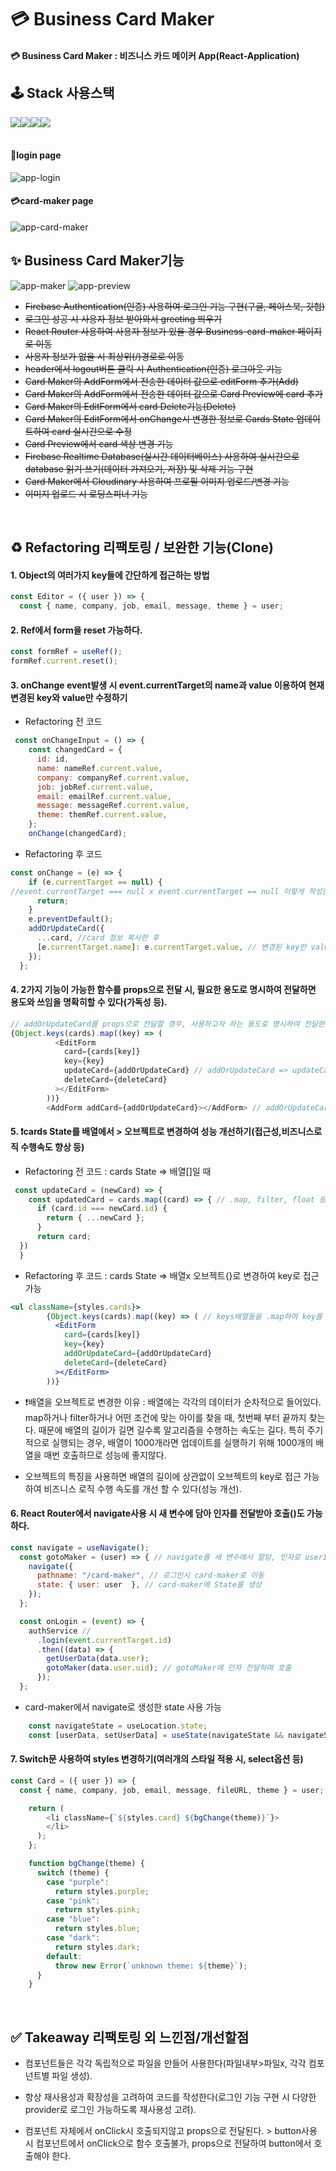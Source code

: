 # 💳 Business Card Maker

#### 💳 Business Card Maker : 비즈니스 카드 메이커 App(React-Application)

## 🕹️ Stack 사용스택

<div style="display:flex">
  <img src="https://img.shields.io/badge/html5-%23E34F26.svg?style=for-the-badge&logo=html5&logoColor=white">
  <img src="https://img.shields.io/badge/PostCSS-%DD3A0A.svg?style=for-the-badge&logo=PostCSS&logoColor=white">
  <img src="https://img.shields.io/badge/react-%2320232a.svg?style=for-the-badge&logo=react&logoColor=%2361DAFB">
  <img src="https://img.shields.io/badge/firebase-FFCA28?style=for-the-badge&logo=firebase&logoColor=white">

</div>
<br>

#### 🔐login page

<img src="/public/img/login.jpg" alt="app-login">

#### 💳card-maker page

<img src="/public/img/card-maker.jpg" alt="app-card-maker">

<br>

## ✨ Business Card Maker기능

<img src="/public/img/maker.jpg" alt="app-maker">
<img src="/public/img/preview.jpg" alt="app-preview">

- ~~Firebase Authentication(인증) 사용하여 로그인 기능 구현(구글, 페이스북, 깃헙)~~
- ~~로그인 성공 시 사용자 정보 받아와서 greeting 띄우기~~
- ~~React Router 사용하여 사용자 정보가 있을 경우 Business-card-maker 페이지로 이동~~
- ~~사용자 정보가 없을 시 최상위(/)경로로 이동~~
- ~~header에서 logout버튼 클릭 시 Authentication(인증) 로그아웃 기능~~
- ~~Card Maker의 AddForm에서 전송한 데이터 값으로 editForm 추가(Add)~~
- ~~Card Maker의 AddForm에서 전송한 데이터 값으로 Card Preview에 card 추가~~
- ~~Card Maker의 EditForm에서 card Delete기능(Delete)~~
- ~~Card Maker의 EditForm에서 onChange시 변경한 정보로 Cards State 업데이트하여 card 실시간으로 수정~~
- ~~Card Preview에서 card 색상 변경 기능~~
- ~~Firebase Realtime Database(실시간 데이터베이스) 사용하여 실시간으로 database 읽기·쓰기(데이터 가져오기, 저장) 및 삭제 기능 구현~~
- ~~Card Maker에서 Cloudinary 사용하여 프로필 이미지 업로드/변경 기능~~
- ~~이미지 업로드 시 로딩스피너 기능~~

<br>

## ♻️ Refactoring 리팩토링 / 보완한 기능(Clone)

#### 1. Object의 여러가지 key들에 간단하게 접근하는 방법

```javaScript
const Editor = ({ user }) => {
  const { name, company, job, email, message, theme } = user;
```

#### 2. Ref에서 form을 reset 가능하다.

```javaScript
const formRef = useRef();
formRef.current.reset();
```

#### 3. onChange event발생 시 event.currentTarget의 name과 value 이용하여 현재 변경된 key와 value만 수정하기

- Refactoring 전 코드

```javaScript
 const onChangeInput = () => {
    const changedCard = {
      id: id,
      name: nameRef.current.value,
      company: companyRef.current.value,
      job: jobRef.current.value,
      email: emailRef.current.value,
      message: messageRef.current.value,
      theme: themRef.current.value,
    };
    onChange(changedCard);
```

- Refactoring 후 코드

```javaScript
const onChange = (e) => {
    if (e.currentTarget == null) {
//event.currentTarget === null x event.currentTarget == null 이렇게 작성한 이유 : null과 undefined 둘 다 걸려주기 위해
      return;
    }
    e.preventDefault();
    addOrUpdateCard({
      ...card, //card 정보 복사한 후
      [e.currentTarget.name]: e.currentTarget.value, // 변경된 key만 value로 수정
    });
  };
```

#### 4. 2가지 기능이 가능한 함수를 props으로 전달 시, 필요한 용도로 명시하여 전달하면 용도와 쓰임을 명확히할 수 있다(가독성 등).

```javaScript
// addOrUpdateCard를 props으로 전달할 경우, 사용하고자 하는 용도로 명시하여 전달한다.
{Object.keys(cards).map((key) => (
          <EditForm
            card={cards[key]}
            key={key}
            updateCard={addOrUpdateCard} // addOrUpdateCard => updateCard로 전달
            deleteCard={deleteCard}
          ></EditForm>
        ))}
        <AddForm addCard={addOrUpdateCard}></AddForm> // addOrUpdateCard => addCard로 전달
```

#### 5. ❗cards State를 배열에서 > 오브젝트로 변경하여 성능 개선하기(접근성,비즈니스로직 수행속도 향상 등)

- Refactoring 전 코드 : cards State => 배열[]일 때

```javaScript
 const updateCard = (newCard) => {
    const updatedCard = cards.map((card) => { // .map, filter, float 등으로 접근
      if (card.id === newCard.id) {
        return { ...newCard };
      }
      return card;
  })
  }
```

- Refactoring 후 코드 : cards State => 배열x 오브젝트{}로 변경하여 key로 접근 가능

```jsx
<ul className={styles.cards}>
        {Object.keys(cards).map((key) => ( // keys배열들을 .map하여 key를 전달 => card = cards[key]로 접근 가능
          <EditForm
            card={cards[key]}
            key={key}
            addOrUpdateCard={addOrUpdateCard}
            deleteCard={deleteCard}
          ></EditForm>
        ))}
```

- ❗배열을 오브젝트로 변경한 이유 : 배열에는 각각의 데이터가 순차적으로 들어있다. map하거나 filter하거나 어떤 조건에 맞는 아이를 찾을 때, 첫번째 부터 끝까지 찾는다. 때문에 배열의 길이가 길면 길수록 알고리즘을 수행하는 속도는 길다. 특히 주기적으로 실행되는 경우, 배열이 1000개라면 업데이트를 실행하기 위해 1000개의 배열을 매번 호출하므로 성능에 좋지않다.

- 오브젝트의 특징을 사용하면 배열의 길이에 상관없이 오브젝트의 key로 접근 가능하여 비즈니스 로직 수행 속도를 개선 할 수 있다(성능 개선).

#### 6. React Router에서 navigate사용 시 새 변수에 담아 인자를 전달받아 호출()도 가능하다.

```javaScript
const navigate = useNavigate();
  const gotoMaker = (user) => { // navigate를 새 변수에서 할당, 인자로 userId받음 > 호출 시 페이지 이동
    navigate({
      pathname: "/card-maker", // 로그인시 card-maker로 이동
      state: { user: user  }, // card-maker에 State를 생성
    });
  };

  const onLogin = (event) => {
    authService //
      .login(event.currentTarget.id)
      .then((data) => {
        getUserData(data.user);
        gotoMaker(data.user.uid); // gotoMaker에 인자 전달하며 호출
      });
  };
```

- card-maker에서 navigate로 생성한 state 사용 가능

```javaScript
    const navigateState = useLocation.state;
    const [userData, setUserData] = useState(navigateState && navigateState.user);
```

#### 7. Switch문 사용하여 styles 변경하기(여러개의 스타일 적용 시, select옵션 등)

```javaScript
const Card = ({ user }) => {
  const { name, company, job, email, message, fileURL, theme } = user;

	return (
	    <li className={`${styles.card} ${bgChange(theme)}`}>
	    </li>
	  );
	};

	function bgChange(theme) {
	  switch (theme) {
	    case "purple":
	      return styles.purple;
	    case "pink":
	      return styles.pink;
	    case "blue":
	      return styles.blue;
	    case "dark":
	      return styles.dark;
	    default:
	      throw new Error(`unknown theme: ${theme}`);
	  }
	}
```

<br>

## ✅ Takeaway 리팩토링 외 느낀점/개선할점

- 컴포넌트들은 각각 독립적으로 파일을 만들어 사용한다(파일내부>파일x, 각각 컴포넌트별 파일 생성).

- 항상 재사용성과 확장성을 고려하여 코드를 작성한다(로그인 기능 구현 시 다양한 provider로 로그인 가능하도록 재사용성 고려).

- 컴포넌트 자체에서 onClick시 호출되지않고 props으로 전달된다. > button사용 시 컴포넌트에서 onClick으로 함수 호출불가, props으로 전달하여 button에서 호출해야 한다.
